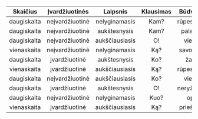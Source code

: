 |Skaičius|Įvardžiuotinės|Laipsnis|Klausimas|Būdvardis|Daiktavardis|
|:-:|:-:|:-:|:-:|:-:|:-:|
|daugiskaita|neįvardžiuotinė|nelyginamasis|Kam?|rūpestingas|kopa|
|daugiskaita|neįvardžiuotinė|aukštesnysis|Kam?|palankus|karieta|
|daugiskaita|neįvardžiuotinė|aukščiausiasis|O!|vietinis|Kinija|
|vienaskaita|neįvardžiuotinė|nelyginamasis|Ką?|savotiškas|akmuo|
|daugiskaita|įvardžiuotinė|aukštesnysis|Ko?|žavus|svajonė|
|vienaskaita|įvardžiuotinė|aukščiausiasis|Ką?|rūpestingas|kairė|
|daugiskaita|neįvardžiuotinė|aukščiausiasis|Ko?|vietinis|Kinija|
|daugiskaita|įvardžiuotinė|aukštesnysis|O!|neryžtingas|kviečiai|
|daugiskaita|neįvardžiuotinė|nelyginamasis|Kuo?|opus|ausis|
|vienaskaita|įvardžiuotinė|aukščiausiasis|Ką?|priešingas|vėtrungė|